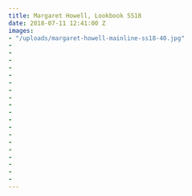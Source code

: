 ```yaml
---
title: Margaret Howell, Lookbook SS18
date: 2018-07-11 12:41:00 Z
images:
- "/uploads/margaret-howell-mainline-ss18-40.jpg"
- 
- 
- 
- 
- 
- 
- 
- 
- 
- 
- 
- 
- 
- 
- 
- 
- 
- 
- 
---
```



